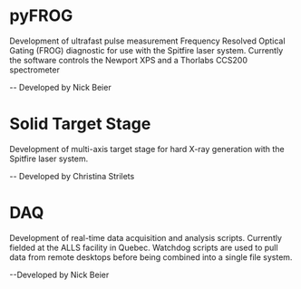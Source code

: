 # pyFROG  

Development of ultrafast pulse measurement Frequency Resolved Optical Gating (FROG) diagnostic for use with the Spitfire laser system. Currently the software controls the Newport XPS and a Thorlabs CCS200 spectrometer

-- Developed by Nick Beier

# Solid Target Stage

Development of multi-axis target stage for hard X-ray generation with the Spitfire laser system.

-- Developed by Christina Strilets

# DAQ

Development of real-time data acquisition and analysis scripts. Currently fielded at the ALLS facility in Quebec. Watchdog scripts are used to pull data from remote desktops before being combined into a single file system.

--Developed by Nick Beier
